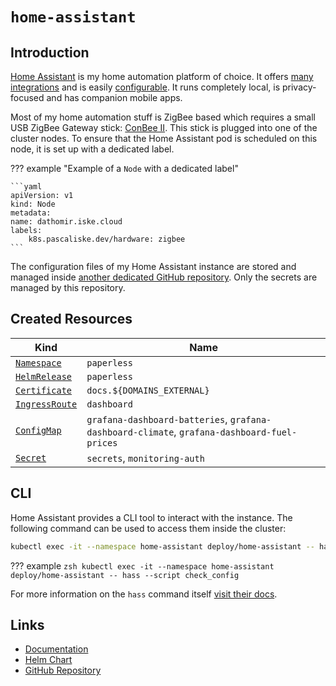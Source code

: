 # `home-assistant`

## Introduction

[Home Assistant](https://home-assistant.io) is my home automation platform of choice. It offers [many integrations](https://www.home-assistant.io/integrations/) and is easily [configurable](https://www.home-assistant.io/docs/configuration/). It runs completely local, is privacy-focused and has companion mobile apps.

Most of my home automation stuff is ZigBee based which requires a small USB ZigBee Gateway stick: [ConBee II](https://phoscon.de/en/conbee2). This stick is plugged into one of the cluster nodes. To ensure that the Home Assistant pod is scheduled on this node, it is set up with a dedicated label.

??? example "Example of a `Node` with a dedicated label"

    ```yaml
    apiVersion: v1
    kind: Node
    metadata:
    name: dathomir.iske.cloud
    labels:
        k8s.pascaliske.dev/hardware: zigbee
    ```

The configuration files of my Home Assistant instance are stored and managed inside [another dedicated GitHub repository](https://github.com/pascaliske/home-assistant). Only the secrets are managed by this repository.

## Created Resources

| Kind                                | Name                                                                                        |
| ----------------------------------- | ------------------------------------------------------------------------------------------- |
| [`Namespace`][ref-namespace]        | `paperless`                                                                                 |
| [`HelmRelease`][ref-helm-release]   | `paperless`                                                                                 |
| [`Certificate`][ref-certificate]    | `docs.${DOMAINS_EXTERNAL}`                                                                  |
| [`IngressRoute`][ref-ingress-route] | `dashboard`                                                                                 |
| [`ConfigMap`][ref-config-map]       | `grafana-dashboard-batteries`, `grafana-dashboard-climate`, `grafana-dashboard-fuel-prices` |
| [`Secret`][ref-secret]              | `secrets`, `monitoring-auth`                                                                |

[ref-namespace]: https://kubernetes.io/docs/reference/kubernetes-api/cluster-resources/namespace-v1/
[ref-helm-release]: https://fluxcd.io/docs/components/helm/helmreleases/
[ref-certificate]: https://cert-manager.io/docs/reference/api-docs/#cert-manager.io/v1.Certificate
[ref-ingress-route]: https://doc.traefik.io/traefik/routing/providers/kubernetes-crd/#kind-ingressroute
[ref-config-map]: https://kubernetes.io/docs/reference/kubernetes-api/config-and-storage-resources/config-map-v1/
[ref-secret]: https://kubernetes.io/docs/reference/kubernetes-api/config-and-storage-resources/secret-v1/

## CLI

Home Assistant provides a CLI tool to interact with the instance. The following command can be used to access them inside the cluster:

```zsh
kubectl exec -it --namespace home-assistant deploy/home-assistant -- hass --script <script>
```

??? example
    ```zsh
    kubectl exec -it --namespace home-assistant deploy/home-assistant -- hass --script check_config
    ```

For more information on the `hass` command itself [visit their docs](https://www.home-assistant.io/docs/tools/hass/).

## Links

- [Documentation](https://www.home-assistant.io/docs/)
- [Helm Chart](https://github.com/k8s-at-home/charts/tree/master/charts/stable/home-assistant)
- [GitHub Repository](https://github.com/home-assistant/core)
